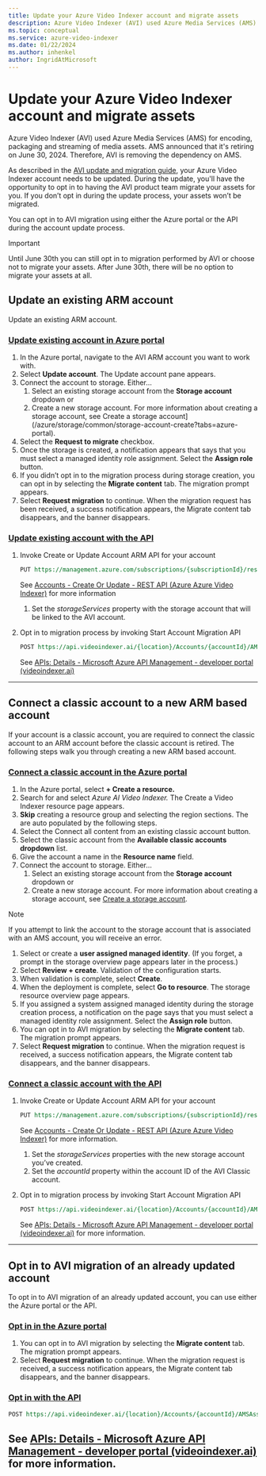 ```yaml
---
title: Update your Azure Video Indexer account and migrate assets  
description: Azure Video Indexer (AVI) used Azure Media Services (AMS) for encoding, packaging and streaming of media assets. AMS announced that it's retiring on June 30, 2024. Therefore, AVI is removing the dependency on AMS. As described in the update and migration guide azure-video-indexer-retirement-guide.md, your Azure Video Indexer account needs to be updated. During the update, you'll have the opportunity to opt in to having the AVI product team migrate your assets for you. If you don’t opt in during the update process, your assets won’t be migrated.
ms.topic: conceptual
ms.service: azure-video-indexer
ms.date: 01/22/2024
ms.author: inhenkel
author: IngridAtMicrosoft
---
```


# Update your Azure Video Indexer account and migrate assets

Azure Video Indexer (AVI) used Azure Media Services (AMS) for encoding, packaging and streaming of media assets. AMS announced that it's retiring on June 30, 2024. Therefore, AVI is removing the dependency on AMS.

As described in the [AVI update and migration guide](azure-video-indexer-retirement-guide.md), your Azure Video Indexer account needs to be updated. During the update, you'll have the opportunity to opt in to having the AVI product team migrate your assets for you. If you don’t opt in during the update process, your assets won’t be migrated.

You can opt in to AVI migration using either the Azure portal or the API during the account update process.

> [!IMPORTANT] 
> Until June 30th you can still opt in to migration performed by AVI or choose not to migrate your assets. After June 30th, there will be no option to migrate your assets at all.

## Update an existing ARM account

Update an existing ARM account.

### [Update existing account in Azure portal](#tab/updateexistingportal)

1.  In the Azure portal, navigate to the AVI ARM account you want to work with.
1.  Select **Update account**. The Update account pane appears.
1.  Connect the account to storage. Either…
    1.  Select an existing storage account from the **Storage account** dropdown or
    1.  Create a new storage account. For more information about creating a storage account, see Create a storage account](/azure/storage/common/storage-account-create?tabs=azure-portal).
1.  Select the **Request to migrate** checkbox.
1.  Once the storage is created, a notification appears that says that you must select a managed identity role assignment. Select the **Assign role** button.
1.  If you didn’t opt in to the migration process during storage creation, you can opt in by selecting the **Migrate content** tab. The migration prompt appears.
1.  Select **Request migration** to continue. When the migration request has been received, a success notification appears, the Migrate content tab disappears, and the banner disappears.

### [Update existing account with the API](#tab/updateexsitingapi)

1.  Invoke Create or Update Account ARM API for your account

    ```REST API
    PUT https://management.azure.com/subscriptions/{subscriptionId}/resourceGroups/{resourceGroupName}/providers/Microsoft.VideoIndexer/accounts/{accountName}?api-version=2024-01-01
    ```
    See [Accounts - Create Or Update - REST API (Azure Azure Video Indexer)](/rest/api/videoindexer/accounts/create-or-update?view=rest-videoindexer-2024-01-01&tabs=HTTP&preserve-view=true) for more information
    
    1.  Set the *storageServices* property with the storage account that will be linked to the AVI account.
1.  Opt in to migration process by invoking Start Account Migration API
    
    ```REST API
    POST https://api.videoindexer.ai/{location}/Accounts/{accountId}/AMSAssetsMigration[?accessToken]
    ```
    
    See [APIs: Details - Microsoft Azure API Management - developer portal (videoindexer.ai)](https://api-portal.videoindexer.ai/api-details#api=Operations&operation=Start-Account-Migration)

---

## Connect a classic account to a new ARM based account

If your account is a classic account, you are required to connect the classic account to an ARM account before the classic account is retired. The following steps walk you through creating a new ARM based account.

### [Connect a classic account in the Azure portal](#tab/connectclassicportal)

1.  In the Azure portal, select **+ Create a resource.**
1.  Search for and select *Azure AI Video Indexer.* The Create a Video Indexer resource page appears.
1.  **Skip** creating a resource group and selecting the region sections. The are auto populated by the following steps.
1.  Select the Connect all content from an existing classic account button.
1.  Select the classic account from the **Available classic accounts dropdown** list.
1.  Give the account a name in the **Resource name** field.
1.  Connect the account to storage. Either…
    1.  Select an existing storage account from the **Storage account** dropdown or
    1.  Create a new storage account. For more information about creating a storage account, see [Create a storage account](/azure/storage/common/storage-account-create?tabs=azure-portal).

> [!NOTE]
> If you attempt to link the account to the storage account that is associated with an AMS account, you will receive an error.

1.  Select or create a **user assigned managed identity**. (If you forget, a prompt in the storage overview page appears later in the process.)
1.  Select **Review + create**. Validation of the configuration starts.
1.  When validation is complete, select **Create**.
1.  When the deployment is complete, select **Go to resource**. The storage resource overview page appears.
1.  If you assigned a system assigned managed identity during the storage creation process, a notification on the page says that you must select a managed identity role assignment. Select the **Assign role** button.
1.  You can opt in to AVI migration by selecting the **Migrate content** tab. The migration prompt appears.
1.  Select **Request migration** to continue. When the migration request is received, a success notification appears, the Migrate content tab disappears, and the banner disappears.

### [Connect a classic account with the API](#tab/connectapi)

1.  Invoke Create or Update Account ARM API for your account

    ```REST API
    PUT https://management.azure.com/subscriptions/{subscriptionId}/resourceGroups/{resourceGroupName}/providers/Microsoft.VideoIndexer/accounts/{accountName}?api-version=2024-01-01    
    ```

    See [Accounts - Create Or Update - REST API (Azure Azure Video Indexer)](/rest/api/videoindexer/accounts/create-or-update?view=rest-videoindexer-2024-01-01&tabs=HTTP&preserve-view=true) for more information.

    1.  Set the *storageServices* properties with the new storage account you’ve created.
    1.  Set the *accountId* property within the account ID of the AVI Classic account.
1.  Opt in to migration process by invoking Start Account Migration API

    ```REST API
    POST https://api.videoindexer.ai/{location}/Accounts/{accountId}/AMSAssetsMigration[?accessToken]
    ```

    See [APIs: Details - Microsoft Azure API Management - developer portal (videoindexer.ai)](https://api-portal.videoindexer.ai/api-details#api=Operations&operation=Start-Account-Migration) for more information.

---

## Opt in to AVI migration of an already updated account

To opt in to AVI migration of an already updated account, you can use either the Azure portal or the API.

### [Opt in in the Azure portal](#tab/optinportal)

1.  You can opt in to AVI migration by selecting the **Migrate content** tab. The migration prompt appears.
2.  Select **Request migration** to continue. When the migration request is received, a success notification appears, the Migrate content tab disappears, and the banner disappears.

### [Opt in with the API](#tab/optinapi)

```REST API
POST https://api.videoindexer.ai/{location}/Accounts/{accountId}/AMSAssetsMigration[?accessToken]
```

See [APIs: Details - Microsoft Azure API Management - developer portal (videoindexer.ai)](https://api-portal.videoindexer.ai/api-details#api=Operations&operation=Start-Account-Migration) for more information.
---
